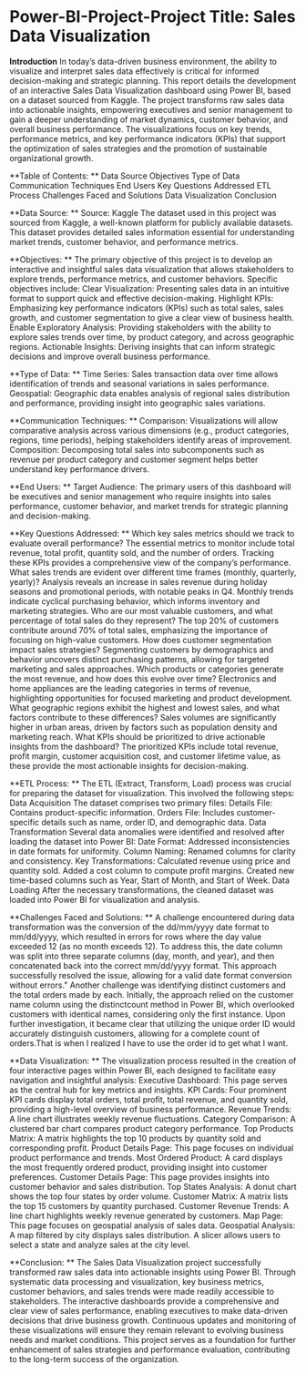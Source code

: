 # Power-BI-Project-Project Title: Sales Data Visualization
**Introduction**
In today’s data-driven business environment, the ability to visualize and interpret sales data effectively is critical for informed decision-making and strategic planning. This report details the development of an interactive Sales Data Visualization dashboard using Power BI, based on a dataset sourced from Kaggle. The project transforms raw sales data into actionable insights, empowering executives and senior management to gain a deeper understanding of market dynamics, customer behavior, and overall business performance. The visualizations focus on key trends, performance metrics, and key performance indicators (KPIs) that support the optimization of sales strategies and the promotion of sustainable organizational growth.

**Table of Contents: **
Data Source
Objectives
Type of Data
Communication Techniques
End Users
Key Questions Addressed
ETL Process
Challenges Faced and Solutions
Data Visualization
Conclusion

**Data Source: **
Source: Kaggle
The dataset used in this project was sourced from Kaggle, a well-known platform for publicly available datasets. This dataset provides detailed sales information essential for understanding market trends, customer behavior, and performance metrics.

**Objectives: **
The primary objective of this project is to develop an interactive and insightful sales data visualization that allows stakeholders to explore trends, performance metrics, and customer behaviors. Specific objectives include:
Clear Visualization: Presenting sales data in an intuitive format to support quick and effective decision-making.
Highlight KPIs: Emphasizing key performance indicators (KPIs) such as total sales, sales growth, and customer segmentation to give a clear view of business health.
Enable Exploratory Analysis: Providing stakeholders with the ability to explore sales trends over time, by product category, and across geographic regions.
Actionable Insights: Deriving insights that can inform strategic decisions and improve overall business performance.

**Type of Data: **
Time Series: Sales transaction data over time allows identification of trends and seasonal variations in sales performance.
Geospatial: Geographic data enables analysis of regional sales distribution and performance, providing insight into geographic sales variations.

**Communication Techniques: **
Comparison: Visualizations will allow comparative analysis across various dimensions (e.g., product categories, regions, time periods), helping stakeholders identify areas of improvement.
Composition: Decomposing total sales into subcomponents such as revenue per product category and customer segment helps better understand key performance drivers.

**End Users: **
Target Audience: The primary users of this dashboard will be executives and senior management who require insights into sales performance, customer behavior, and market trends for strategic planning and decision-making.

**Key Questions Addressed: **
Which key sales metrics should we track to evaluate overall performance?
The essential metrics to monitor include total revenue, total profit, quantity sold, and the number of orders. Tracking these KPIs provides a comprehensive view of the company’s performance.
What sales trends are evident over different time frames (monthly, quarterly, yearly)?
Analysis reveals an increase in sales revenue during holiday seasons and promotional periods, with notable peaks in Q4. Monthly trends indicate cyclical purchasing behavior, which informs inventory and marketing strategies.
Who are our most valuable customers, and what percentage of total sales do they represent?
The top 20% of customers contribute around 70% of total sales, emphasizing the importance of focusing on high-value customers.
How does customer segmentation impact sales strategies?
Segmenting customers by demographics and behavior uncovers distinct purchasing patterns, allowing for targeted marketing and sales approaches.
Which products or categories generate the most revenue, and how does this evolve over time?
Electronics and home appliances are the leading categories in terms of revenue, highlighting opportunities for focused marketing and product development.
What geographic regions exhibit the highest and lowest sales, and what factors contribute to these differences?
Sales volumes are significantly higher in urban areas, driven by factors such as population density and marketing reach.
What KPIs should be prioritized to drive actionable insights from the dashboard?
The prioritized KPIs include total revenue, profit margin, customer acquisition cost, and customer lifetime value, as these provide the most actionable insights for decision-making.

**ETL Process: **
The ETL (Extract, Transform, Load) process was crucial for preparing the dataset for visualization. This involved the following steps:
Data Acquisition
The dataset comprises two primary files:
Details File: Contains product-specific information.
Orders File: Includes customer-specific details such as name, order ID, and demographic data.
Data Transformation
Several data anomalies were identified and resolved after loading the dataset into Power BI:
Date Format: Addressed inconsistencies in date formats for uniformity.
Column Naming: Renamed columns for clarity and consistency.
Key Transformations:
Calculated revenue using price and quantity sold.
Added a cost column to compute profit margins.
Created new time-based columns such as Year, Start of Month, and Start of Week.
Data Loading
After the necessary transformations, the cleaned dataset was loaded into Power BI for visualization and analysis.

**Challenges Faced and Solutions: **
A challenge encountered during data transformation was the conversion of the dd/mm/yyyy date format to mm/dd/yyyy, which resulted in errors for rows where the day value exceeded 12 (as no month exceeds 12). To address this, the date column was split into three separate columns (day, month, and year), and then concatenated back into the correct mm/dd/yyyy format. This approach successfully resolved the issue, allowing for a valid date format conversion without errors."
Another challenge was identifying distinct customers and the total orders made by each. Initially, the approach relied on the customer name column using the distinctcount method in Power BI, which overlooked customers with identical names, considering only the first instance. Upon further investigation, it became clear that utilizing the unique order ID would accurately distinguish customers, allowing for a complete count of orders.That is when I realized I have to use the order id to get what I want.

**Data Visualization: **
The visualization process resulted in the creation of four interactive pages within Power BI, each designed to facilitate easy navigation and insightful analysis:
Executive Dashboard:
This page serves as the central hub for key metrics and insights.
KPI Cards: Four prominent KPI cards display total orders, total profit, total revenue, and quantity sold, providing a high-level overview of business performance.
Revenue Trends: A line chart illustrates weekly revenue fluctuations.
Category Comparison: A clustered bar chart compares product category performance.
Top Products Matrix: A matrix highlights the top 10 products by quantity sold and corresponding profit.
Product Details Page:
This page focuses on individual product performance and trends.
Most Ordered Product: A card displays the most frequently ordered product, providing insight into customer preferences.
Customer Details Page:
This page provides insights into customer behavior and sales distribution.
Top States Analysis: A donut chart shows the top four states by order volume.
Customer Matrix: A matrix lists the top 15 customers by quantity purchased.
Customer Revenue Trends: A line chart highlights weekly revenue generated by customers.
Map Page:
This page focuses on geospatial analysis of sales data.
Geospatial Analysis: A map filtered by city displays sales distribution. A slicer allows users to select a state and analyze sales at the city level.

**Conclusion: **
The Sales Data Visualization project successfully transformed raw sales data into actionable insights using Power BI. Through systematic data processing and visualization, key business metrics, customer behaviors, and sales trends were made readily accessible to stakeholders. The interactive dashboards provide a comprehensive and clear view of sales performance, enabling executives to make data-driven decisions that drive business growth.
Continuous updates and monitoring of these visualizations will ensure they remain relevant to evolving business needs and market conditions. This project serves as a foundation for further enhancement of sales strategies and performance evaluation, contributing to the long-term success of the organization.



